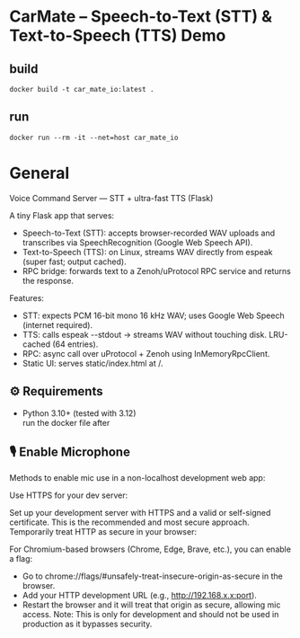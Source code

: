 # CarMate – Speech-to-Text (STT) & Text-to-Speech (TTS) Demo
##  build
`docker build -t car_mate_io:latest .`

## run
`docker run --rm -it --net=host car_mate_io`

# General
Voice Command Server — STT + ultra-fast TTS (Flask)

A tiny Flask app that serves:
- Speech-to-Text (STT): accepts browser-recorded WAV uploads and transcribes via SpeechRecognition (Google Web Speech API).
- Text-to-Speech (TTS): on Linux, streams WAV directly from espeak (super fast; output cached).
- RPC bridge: forwards text to a Zenoh/uProtocol RPC service and returns the response.

Features: 
-  STT: expects PCM 16-bit mono 16 kHz WAV; uses Google Web Speech (internet required).
-  TTS: calls espeak --stdout → streams WAV without touching disk. LRU-cached (64 entries).
-  RPC: async call over uProtocol + Zenoh using InMemoryRpcClient.
- Static UI: serves static/index.html at /.

## ⚙️ Requirements
- Python 3.10+ (tested with 3.12)  
run the docker file after

## 🎙️ Enable Microphone
Methods to enable mic use in a non-localhost development web app:

Use HTTPS for your dev server:

Set up your development server with HTTPS and a valid or self-signed certificate. This is the recommended and most secure approach.
Temporarily treat HTTP as secure in your browser:

For Chromium-based browsers (Chrome, Edge, Brave, etc.), you can enable a flag:
- Go to chrome://flags/#unsafely-treat-insecure-origin-as-secure in the browser.
- Add your HTTP development URL (e.g., http://192.168.x.x:port).
- Restart the browser and it will treat that origin as secure, allowing mic access.
  Note: This is only for development and should not be used in production as it bypasses security.
